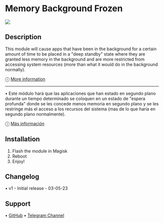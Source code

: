 # Memory Background Frozen

![](https://i.ibb.co/JnHf6Hj/1683117747105.png)

## Description
This module will cause apps that have been in the background for a certain amount of time to be placed in a "deep standby" state where they are granted less memory in the background and are more restricted from accessing system resources (more than what it would do in the background normally).

ⓘ [More information](https://t.me/modulemagiskChiase/2336)

--------------------------------------------

• Este módulo hará que las aplicaciones que han estado en segundo plano durante un tiempo determinado se coloquen en un estado de "espera profunda" donde se les concede menos memoria en segundo plano y se les restringe más el acceso a los recursos del sistema (mas de lo que haría en segundo plano normalmente).

ⓘ [Más información](https://t.me/modulemagiskChiase/2336)

## Installation 
1. Flash the module in Magisk
3. Reboot
4. Enjoy!

## Changelog
• v1 - Initial release - 03-05-23

## Support
• [GitHub](https://github.com/LeanxModulostk/MemoryBackgroundFrozen) 
• [Telegram Channel](https://t.me/modulostk)
